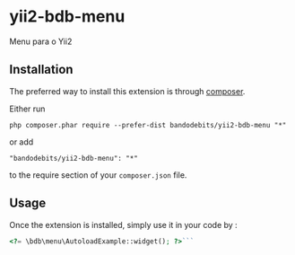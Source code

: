 yii2-bdb-menu
=============
Menu para o Yii2

Installation
------------

The preferred way to install this extension is through [composer](http://getcomposer.org/download/).

Either run

```
php composer.phar require --prefer-dist bandodebits/yii2-bdb-menu "*"
```

or add

```
"bandodebits/yii2-bdb-menu": "*"
```

to the require section of your `composer.json` file.


Usage
-----

Once the extension is installed, simply use it in your code by  :

```php
<?= \bdb\menu\AutoloadExample::widget(); ?>```